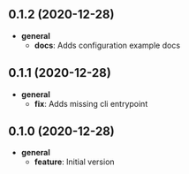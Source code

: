 ## 0.1.2 (2020-12-28)

* __general__
    * **docs**: Adds configuration example docs

## 0.1.1 (2020-12-28)

* __general__
    * **fix**: Adds missing cli entrypoint

## 0.1.0 (2020-12-28)

* __general__
    * **feature**: Initial version

